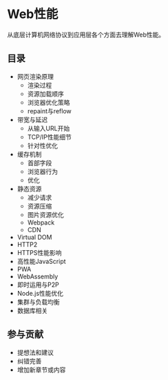 # Web性能

从底层计算机网络协议到应用层各个方面去理解Web性能。

## 目录

* 网页渲染原理
    * 渲染过程
    * 资源加载顺序
    * 浏览器优化策略
    * repaint与reflow
* 带宽与延迟
    * 从输入URL开始
    * TCP/IP性能细节
    * 针对性优化
* 缓存机制
    * 首部字段
    * 浏览器行为
    * 优化
* 静态资源
    * 减少请求
    * 资源压缩
    * 图片资源优化
    * Webpack
    * CDN
* Virtual DOM
* HTTP2
* HTTPS性能影响
* 高性能JavaScript
* PWA
* WebAssembly
* 即时运用与P2P
* Node.js性能优化
* 集群与负载均衡
* 数据库相关

## 参与贡献

* 提想法和建议
* 纠错完善
* 增加新章节或内容

